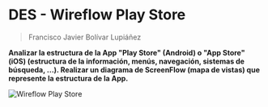 # DES - Wireflow Play Store

> Francisco Javier Bolívar Lupiáñez

**Analizar la estructura de la App "Play Store" (Android) o "App Store" (iOS) (estructura de la información, menús, navegación, sistemas de búsqueda, ...). Realizar un diagrama de ScreenFlow (mapa de vistas) que represente la estructura de la App.**

![Wireflow Play Store](img/wireflow_play_store/play_store.png)
